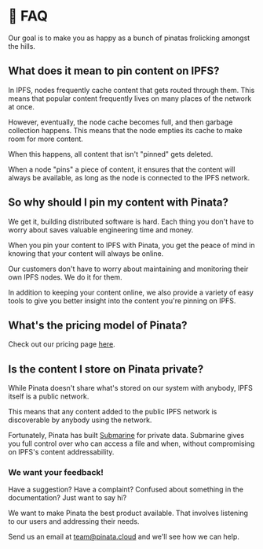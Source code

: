 # 💪 FAQ

Our goal is to make you as happy as a bunch of pinatas frolicking amongst the hills.

## What does it mean to pin content on IPFS?

In IPFS, nodes frequently cache content that gets routed through them. This means that popular content frequently lives on many places of the network at once.

However, eventually, the node cache becomes full, and then garbage collection happens. This means that the node empties its cache to make room for more content.

When this happens, all content that isn't "pinned" gets deleted.

When a node "pins" a piece of content, it ensures that the content will always be available, as long as the node is connected to the IPFS network.

## So why should I pin my content with Pinata?

We get it, building distributed software is hard. Each thing you don't have to worry about saves valuable engineering time and money.

When you pin your content to IPFS with Pinata, you get the peace of mind in knowing that your content will always be online.

Our customers don't have to worry about maintaining and monitoring their own IPFS nodes. We do it for them.

In addition to keeping your content online, we also provide a variety of easy tools to give you better insight into the content you're pinning on IPFS.

## What's the pricing model of Pinata?

Check out our pricing page [here](https://pinata.cloud/pricing).

## Is the content I store on Pinata private?

While Pinata doesn't share what's stored on our system with anybody, IPFS itself is a public network.

This means that any content added to the public IPFS network is discoverable by anybody using the network.

Fortunately, Pinata has built [Submarine](https://www.pinata.cloud/blog/introducing-submarining-what-it-is-why-you-need-it) for private data. Submarine gives you full control over who can access a file and when, without compromising on IPFS's content addressability.

### We want your feedback!

Have a suggestion? Have a complaint? Confused about something in the documentation? Just want to say hi?

We want to make Pinata the best product available. That involves listening to our users and addressing their needs.

Send us an email at [team@pinata.cloud](mailto:team@pinata.cloud) and we'll see how we can help.
